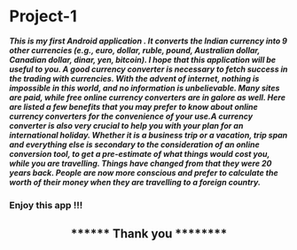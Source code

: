 # Project-1

**_This is my first Android application . It converts the Indian currency into 9 other currencies (e.g., euro, dollar, ruble, pound, Australian dollar, Canadian dollar, dinar, yen, bitcoin). I hope that this application will be useful to you. A good currency converter is necessary to fetch success in the trading with currencies. With the advent of internet, nothing is impossible in this world, and no information is unbelievable. Many sites are paid, while free online currency converters are in galore as well. Here are listed a few benefits that you may prefer to know about online currency converters for the convenience of your use.A currency converter is also very crucial to help you with your plan for an international holiday. Whether it is a business trip or a vacation, trip span and everything else is secondary to the consideration of an online conversion tool, to get a pre-estimate of what things would cost you, while you are travelling. Things have changed from that they were 20 years back. People are now more conscious and prefer to calculate the worth of their money when they are travelling to a foreign country._**

   ###       Enjoy this app !!!                                                 



 <h2 align='center'>                         ******  Thank you  ******** 
